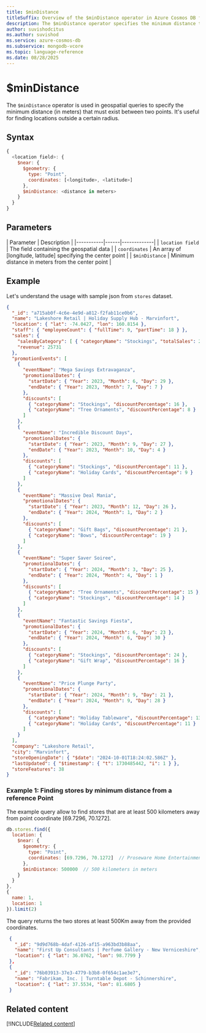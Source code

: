 ```yaml
---
title: $minDistance
titleSuffix: Overview of the $minDistance operator in Azure Cosmos DB for MongoDB (vCore)
description: The $minDistance operator specifies the minimum distance that must exist between two points in a geospatial query.
author: suvishodcitus
ms.author: suvishod
ms.service: azure-cosmos-db
ms.subservice: mongodb-vcore
ms.topic: language-reference
ms.date: 08/28/2025
---
```


# $minDistance

The `$minDistance` operator is used in geospatial queries to specify the minimum distance (in meters) that must exist between two points. It's useful for finding locations outside a certain radius.

## Syntax

```javascript
{
  <location field>: {
    $near: {
      $geometry: {
        type: "Point",
        coordinates: [<longitude>, <latitude>]
      },
      $minDistance: <distance in meters>
    }
  }
}
```

## Parameters

| Parameter | Description |
|-----------|------|-------------|
| `location field` | The field containing the geospatial data |
| `coordinates` | An array of [longitude, latitude] specifying the center point |
| `$minDistance` | Minimum distance in meters from the center point |

## Example

Let's understand the usage with sample json from `stores` dataset.

```json
{
  "_id": "a715ab0f-4c6e-4e9d-a812-f2fab11ce0b6",
  "name": "Lakeshore Retail | Holiday Supply Hub - Marvinfort",
  "location": { "lat": -74.0427, "lon": 160.8154 },
  "staff": { "employeeCount": { "fullTime": 9, "partTime": 18 } },
  "sales": {
    "salesByCategory": [ { "categoryName": "Stockings", "totalSales": 25731 } ],
    "revenue": 25731
  },
  "promotionEvents": [
    {
      "eventName": "Mega Savings Extravaganza",
      "promotionalDates": {
        "startDate": { "Year": 2023, "Month": 6, "Day": 29 },
        "endDate": { "Year": 2023, "Month": 7, "Day": 7 }
      },
      "discounts": [
        { "categoryName": "Stockings", "discountPercentage": 16 },
        { "categoryName": "Tree Ornaments", "discountPercentage": 8 }
      ]
    },
    {
      "eventName": "Incredible Discount Days",
      "promotionalDates": {
        "startDate": { "Year": 2023, "Month": 9, "Day": 27 },
        "endDate": { "Year": 2023, "Month": 10, "Day": 4 }
      },
      "discounts": [
        { "categoryName": "Stockings", "discountPercentage": 11 },
        { "categoryName": "Holiday Cards", "discountPercentage": 9 }
      ]
    },
    {
      "eventName": "Massive Deal Mania",
      "promotionalDates": {
        "startDate": { "Year": 2023, "Month": 12, "Day": 26 },
        "endDate": { "Year": 2024, "Month": 1, "Day": 2 }
      },
      "discounts": [
        { "categoryName": "Gift Bags", "discountPercentage": 21 },
        { "categoryName": "Bows", "discountPercentage": 19 }
      ]
    },
    {
      "eventName": "Super Saver Soiree",
      "promotionalDates": {
        "startDate": { "Year": 2024, "Month": 3, "Day": 25 },
        "endDate": { "Year": 2024, "Month": 4, "Day": 1 }
      },
      "discounts": [
        { "categoryName": "Tree Ornaments", "discountPercentage": 15 },
        { "categoryName": "Stockings", "discountPercentage": 14 }
      ]
    },
    {
      "eventName": "Fantastic Savings Fiesta",
      "promotionalDates": {
        "startDate": { "Year": 2024, "Month": 6, "Day": 23 },
        "endDate": { "Year": 2024, "Month": 6, "Day": 30 }
      },
      "discounts": [
        { "categoryName": "Stockings", "discountPercentage": 24 },
        { "categoryName": "Gift Wrap", "discountPercentage": 16 }
      ]
    },
    {
      "eventName": "Price Plunge Party",
      "promotionalDates": {
        "startDate": { "Year": 2024, "Month": 9, "Day": 21 },
        "endDate": { "Year": 2024, "Month": 9, "Day": 28 }
      },
      "discounts": [
        { "categoryName": "Holiday Tableware", "discountPercentage": 13 },
        { "categoryName": "Holiday Cards", "discountPercentage": 11 }
      ]
    }
  ],
  "company": "Lakeshore Retail",
  "city": "Marvinfort",
  "storeOpeningDate": { "$date": "2024-10-01T18:24:02.586Z" },
  "lastUpdated": { "$timestamp": { "t": 1730485442, "i": 1 } },
  "storeFeatures": 38
}
```

### Example 1: Finding stores by minimum distance from a reference Point

The example query allow to find stores that are at least 500 kilometers away from point coordinate [69.7296, 70.1272].

```javascript
db.stores.find({
  location: {
    $near: {
      $geometry: {
        type: "Point",
        coordinates: [69.7296, 70.1272]  // Proseware Home Entertainment Hub location
      },
      $minDistance: 500000  // 500 kilometers in meters
    }
  }
},
{
  name: 1,
  location: 1
}).limit(2)
```

The query returns the two stores at least 500Km away from the provided coordinates.

```json
 {
   "_id": "9d9d768b-4daf-4126-af15-a963bd3b88aa",
   "name": "First Up Consultants | Perfume Gallery - New Verniceshire",
   "location": { "lat": 36.0762, "lon": 98.7799 }
 },
 {
   "_id": "76b03913-37e3-4779-b3b8-0f654c1ae3e7",
   "name": "Fabrikam, Inc. | Turntable Depot - Schinnershire",
   "location": { "lat": 37.5534, "lon": 81.6805 }
 }
```

## Related content

[!INCLUDE[Related content](../includes/related-content.md)]
